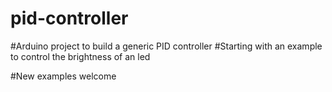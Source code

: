 # pid-controller

#Arduino project to build a generic PID controller
#Starting with an example to control the brightness of an led

#New examples welcome
